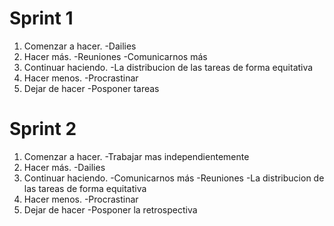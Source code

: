 # Sprint 1
1. Comenzar a hacer.
-Dailies
2. Hacer más.
-Reuniones
-Comunicarnos más
3. Continuar haciendo.
-La distribucion de las tareas de forma equitativa
4. Hacer menos.
-Procrastinar
5. Dejar de hacer
-Posponer tareas
# Sprint 2
1. Comenzar a hacer.
-Trabajar mas independientemente
2. Hacer más.
-Dailies
3. Continuar haciendo.
-Comunicarnos más
-Reuniones
-La distribucion de las tareas de forma equitativa
4. Hacer menos.
-Procrastinar
5. Dejar de hacer
-Posponer la retrospectiva
